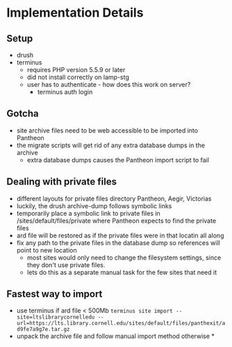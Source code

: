 # Implementation Details

## Setup
* drush
* terminus 
	* requires PHP version 5.5.9 or later
	* did not install correctly on lamp-stg
	* user has to authenticate - how does this work on server?
		* terminus auth login

## Gotcha
* site archive files need to be web accessible to be imported into Pantheon
* the migrate scripts will get rid of any extra database dumps in the archive
	* extra database dumps causes the Pantheon import script to fail


## Dealing with private files
* different layouts for private files directory Pantheon, Aegir, Victorias
* luckily, the drush archive-dump follows symbolic links
 * temporarily place a symbolic link to private files in /sites/default/files/private where Pantheon expects to find the private files
 * ard file will be restored as if the private files were in that locatin all along
* fix any path to the private files in the database dump so references will point to new location
	* most sites would only need to change the filesystem settings, since they don't use private files.
	* lets do this as a separate manual task for the few sites that need it

## Fastest way to import
* use terminus if ard file < 500Mb
`terminus site import --site=ltslibrarycornelledu --url=https://lts.library.cornell.edu/sites/default/files/panthexit/ad9fe7a9g7e.tar.gz`
* unpack the archive file and follow manual import method otherwise
	* 